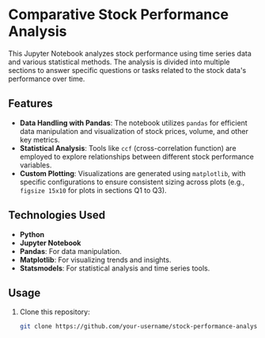 # Comparative Stock Performance Analysis

This Jupyter Notebook analyzes stock performance using time series data and various statistical methods. The analysis is divided into multiple sections to answer specific questions or tasks related to the stock data's performance over time.

## Features

- **Data Handling with Pandas**: The notebook utilizes `pandas` for efficient data manipulation and visualization of stock prices, volume, and other key metrics.
- **Statistical Analysis**: Tools like `ccf` (cross-correlation function) are employed to explore relationships between different stock performance variables.
- **Custom Plotting**: Visualizations are generated using `matplotlib`, with specific configurations to ensure consistent sizing across plots (e.g., `figsize 15x10` for plots in sections Q1 to Q3).

## Technologies Used

- **Python**
- **Jupyter Notebook**
- **Pandas**: For data manipulation.
- **Matplotlib**: For visualizing trends and insights.
- **Statsmodels**: For statistical analysis and time series tools.

## Usage

1. Clone this repository:
   ```bash
   git clone https://github.com/your-username/stock-performance-analysis.git
